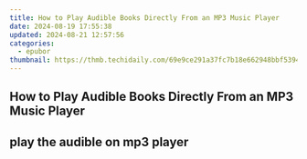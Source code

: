 ```yaml
---
title: How to Play Audible Books Directly From an MP3 Music Player
date: 2024-08-19 17:55:38
updated: 2024-08-21 12:57:56
categories:
  - epubor
thumbnail: https://thmb.techidaily.com/69e9ce291a37fc7b18e662948bbf53944b60034e468a1fcf01b032cc2430ea00.jpg
---
```


## How to Play Audible Books Directly From an MP3 Music Player

## play the audible on mp3 player



<ins class="adsbygoogle"
     style="display:block"
     data-ad-format="autorelaxed"
     data-ad-client="ca-pub-7571918770474297"
     data-ad-slot="1223367746"></ins>



<ins class="adsbygoogle"
     style="display:block"
     data-ad-client="ca-pub-7571918770474297"
     data-ad-slot="8358498916"
     data-ad-format="auto"
     data-full-width-responsive="true"></ins>
